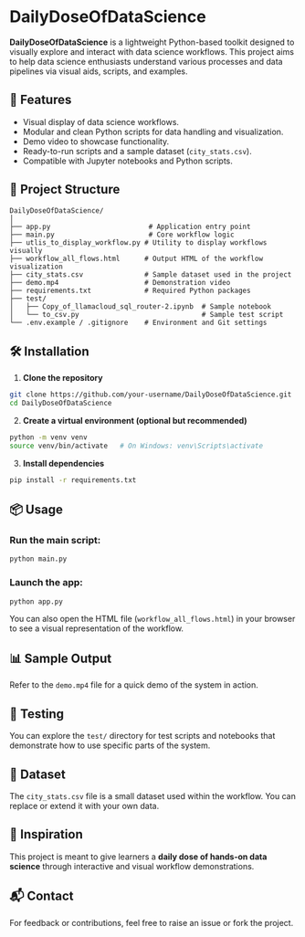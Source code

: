 
# DailyDoseOfDataScience

**DailyDoseOfDataScience** is a lightweight Python-based toolkit designed to visually explore and interact with data science workflows. This project aims to help data science enthusiasts understand various processes and data pipelines via visual aids, scripts, and examples.

## 🚀 Features

- Visual display of data science workflows.
- Modular and clean Python scripts for data handling and visualization.
- Demo video to showcase functionality.
- Ready-to-run scripts and a sample dataset (`city_stats.csv`).
- Compatible with Jupyter notebooks and Python scripts.

## 🧱 Project Structure

```
DailyDoseOfDataScience/
│
├── app.py                        # Application entry point
├── main.py                       # Core workflow logic
├── utlis_to_display_workflow.py # Utility to display workflows visually
├── workflow_all_flows.html      # Output HTML of the workflow visualization
├── city_stats.csv               # Sample dataset used in the project
├── demo.mp4                     # Demonstration video
├── requirements.txt             # Required Python packages
├── test/
│   ├── Copy_of_llamacloud_sql_router-2.ipynb  # Sample notebook
│   └── to_csv.py                              # Sample test script
└── .env.example / .gitignore    # Environment and Git settings
```

## 🛠️ Installation

1. **Clone the repository**

```bash
git clone https://github.com/your-username/DailyDoseOfDataScience.git
cd DailyDoseOfDataScience
```

2. **Create a virtual environment (optional but recommended)**

```bash
python -m venv venv
source venv/bin/activate   # On Windows: venv\Scripts\activate
```

3. **Install dependencies**

```bash
pip install -r requirements.txt
```

## 📦 Usage

### Run the main script:

```bash
python main.py
```

### Launch the app:

```bash
python app.py
```

You can also open the HTML file (`workflow_all_flows.html`) in your browser to see a visual representation of the workflow.

## 📊 Sample Output

Refer to the `demo.mp4` file for a quick demo of the system in action.

## 🧪 Testing

You can explore the `test/` directory for test scripts and notebooks that demonstrate how to use specific parts of the system.

## 📂 Dataset

The `city_stats.csv` file is a small dataset used within the workflow. You can replace or extend it with your own data.

## 🧠 Inspiration

This project is meant to give learners a **daily dose of hands-on data science** through interactive and visual workflow demonstrations.

## 📬 Contact

For feedback or contributions, feel free to raise an issue or fork the project.
